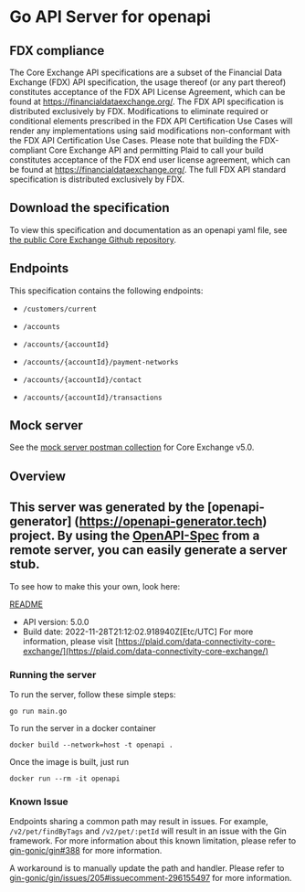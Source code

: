 # Go API Server for openapi

## FDX compliance

The Core Exchange API specifications are a subset of the Financial Data Exchange (FDX) API specification, the usage thereof (or any part thereof) constitutes acceptance of the FDX API
License Agreement, which can be found at https://financialdataexchange.org/. The FDX API specification is distributed exclusively by FDX. Modifications to eliminate required or
conditional elements prescribed in the FDX API Certification Use Cases will render any implementations using said modifications non-conformant with the FDX API Certification Use Cases.
Please note that building the FDX-compliant Core Exchange API and permitting Plaid to call your build constitutes acceptance of
the FDX end user license agreement, which can be found at https://financialdataexchange.org/.
The full FDX API standard specification is distributed exclusively by FDX.

## Download the specification

To view this specification and documentation as an openapi yaml file, see [the public Core Exchange Github repository](https://github.com/plaid/core-exchange/blob/main/dist/versions).

## Endpoints

This specification contains the following endpoints:

  - `/customers/current`

  - `/accounts`

  - `/accounts/{accountId}`

  - `/accounts/{accountId}/payment-networks`

  - `/accounts/{accountId}/contact`

  - `/accounts/{accountId}/transactions`

## Mock server

See the [mock server postman collection](/core-exchange/example) for Core Exchange v5.0.


## Overview
This server was generated by the [openapi-generator]
(https://openapi-generator.tech) project.
By using the [OpenAPI-Spec](https://github.com/OAI/OpenAPI-Specification) from a remote server, you can easily generate a server stub.
-

To see how to make this your own, look here:

[README](https://openapi-generator.tech)

- API version: 5.0.0
- Build date: 2022-11-28T21:12:02.918940Z[Etc/UTC]
For more information, please visit [https://plaid.com/data-connectivity-core-exchange/](https://plaid.com/data-connectivity-core-exchange/)

### Running the server

To run the server, follow these simple steps:

```
go run main.go
```

To run the server in a docker container
```
docker build --network=host -t openapi .
```

Once the image is built, just run
```
docker run --rm -it openapi
```

### Known Issue

Endpoints sharing a common path may result in issues. For example, `/v2/pet/findByTags` and `/v2/pet/:petId` will result in an issue with the Gin framework. For more information about this known limitation, please refer to [gin-gonic/gin#388](https://github.com/gin-gonic/gin/issues/388) for more information.

A workaround is to manually update the path and handler. Please refer to [gin-gonic/gin/issues/205#issuecomment-296155497](https://github.com/gin-gonic/gin/issues/205#issuecomment-296155497) for more information.
